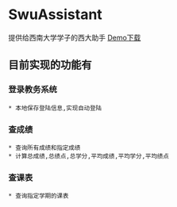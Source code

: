 # SwuAssistant

提供给西南大学学子的西大助手
[Demo下载](https://raw.githubusercontent.com/Mran/SwuAssistant/master/SwuAssistantDemo.apk) 
## 目前实现的功能有
### 登录教务系统

    * 本地保存登陆信息,实现自动登陆
### 查成绩

    * 查询所有成绩和指定成绩
    * 计算总成绩,总绩点,总学分,平均成绩,平均学分,平均绩点
### 查课表
    * 查询指定学期的课表